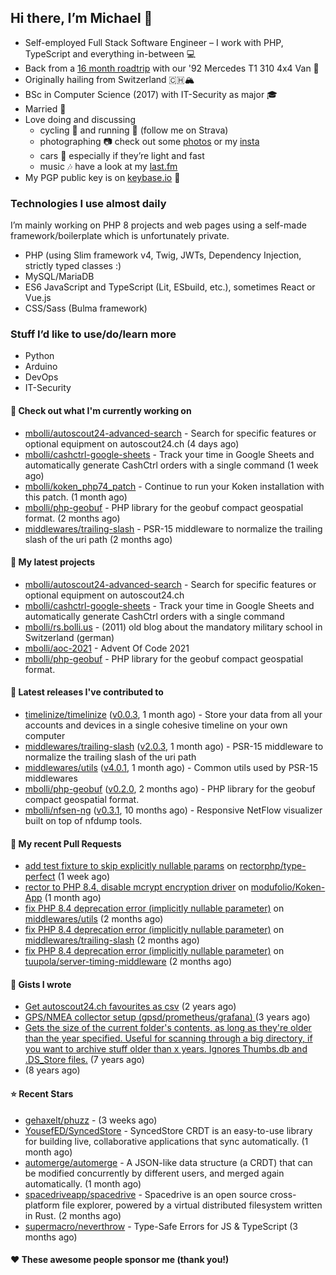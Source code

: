 ## Hi there, I’m Michael 👋

- Self-employed Full Stack Software Engineer – I work with PHP, TypeScript and everything in-between 💻
- Back from a [16 month roadtrip](https://unterwegs.2und1.ch) with our '92 Mercedes T1 310 4x4 Van 🚒
- Originally hailing from Switzerland 🇨🇭🏔
- BSc in Computer Science (2017) with IT-Security as major 🎓
- Married 💍
- Love doing and discussing
  - cycling 🚴 and running 🏃 (follow me on Strava)
  - photographing 📷 check out some [photos](https://bolli.us) or my [insta](https://instagram.com/michaelbolli)
  - cars 🚗 especially if they’re light and fast
  - music 🎶 have a look at my [last.fm](https://last.fm/user/bolley)
- My PGP public key is on [keybase.io](https://keybase.io/mbolli) 🔑

### Technologies I use almost daily
I’m mainly working on PHP 8 projects and web pages using a self-made framework/boilerplate which is unfortunately private.
- PHP (using Slim framework v4, Twig, JWTs, Dependency Injection, strictly typed classes :)
- MySQL/MariaDB
- ES6 JavaScript and TypeScript (Lit, ESbuild, etc.), sometimes React or Vue.js
- CSS/Sass (Bulma framework)

### Stuff I’d like to use/do/learn more
- Python
- Arduino
- DevOps
- IT-Security

#### 👷 Check out what I'm currently working on

- [mbolli/autoscout24-advanced-search](https://github.com/mbolli/autoscout24-advanced-search) - Search for specific features or optional equipment on autoscout24.ch (4 days ago)
- [mbolli/cashctrl-google-sheets](https://github.com/mbolli/cashctrl-google-sheets) - Track your time in Google Sheets and automatically generate CashCtrl orders with a single command (1 week ago)
- [mbolli/koken_php74_patch](https://github.com/mbolli/koken_php74_patch) - Continue to run your Koken installation with this patch. (1 month ago)
- [mbolli/php-geobuf](https://github.com/mbolli/php-geobuf) - PHP library for the geobuf compact geospatial format. (2 months ago)
- [middlewares/trailing-slash](https://github.com/middlewares/trailing-slash) - PSR-15 middleware to normalize the trailing slash of the uri path (2 months ago)

#### 🌱 My latest projects

- [mbolli/autoscout24-advanced-search](https://github.com/mbolli/autoscout24-advanced-search) - Search for specific features or optional equipment on autoscout24.ch
- [mbolli/cashctrl-google-sheets](https://github.com/mbolli/cashctrl-google-sheets) - Track your time in Google Sheets and automatically generate CashCtrl orders with a single command
- [mbolli/rs.bolli.us](https://github.com/mbolli/rs.bolli.us) - (2011) old blog about the mandatory military school in Switzerland (german)
- [mbolli/aoc-2021](https://github.com/mbolli/aoc-2021) - Advent Of Code 2021
- [mbolli/php-geobuf](https://github.com/mbolli/php-geobuf) - PHP library for the geobuf compact geospatial format.

#### 🔭 Latest releases I've contributed to

- [timelinize/timelinize](https://github.com/timelinize/timelinize) ([v0.0.3](https://github.com/timelinize/timelinize/releases/tag/v0.0.3), 1 month ago) - Store your data from all your accounts and devices in a single cohesive timeline on your own computer
- [middlewares/trailing-slash](https://github.com/middlewares/trailing-slash) ([v2.0.3](https://github.com/middlewares/trailing-slash/releases/tag/v2.0.3), 1 month ago) - PSR-15 middleware to normalize the trailing slash of the uri path
- [middlewares/utils](https://github.com/middlewares/utils) ([v4.0.1](https://github.com/middlewares/utils/releases/tag/v4.0.1), 1 month ago) - Common utils used by PSR-15 middlewares
- [mbolli/php-geobuf](https://github.com/mbolli/php-geobuf) ([v0.2.0](https://github.com/mbolli/php-geobuf/releases/tag/v0.2.0), 2 months ago) - PHP library for the geobuf compact geospatial format.
- [mbolli/nfsen-ng](https://github.com/mbolli/nfsen-ng) ([v0.3.1](https://github.com/mbolli/nfsen-ng/releases/tag/v0.3.1), 10 months ago) - Responsive NetFlow visualizer built on top of nfdump tools.

#### 🔨 My recent Pull Requests

- [add test fixture to skip explicitly nullable params](https://github.com/rectorphp/type-perfect/pull/56) on [rectorphp/type-perfect](https://github.com/rectorphp/type-perfect) (1 week ago)
- [rector to PHP 8.4, disable mcrypt encryption driver](https://github.com/modufolio/Koken-App/pull/28) on [modufolio/Koken-App](https://github.com/modufolio/Koken-App) (1 month ago)
- [fix PHP 8.4 deprecation error (implicitly nullable parameter)](https://github.com/middlewares/utils/pull/29) on [middlewares/utils](https://github.com/middlewares/utils) (2 months ago)
- [fix PHP 8.4 deprecation error (implicitly nullable parameter)](https://github.com/middlewares/trailing-slash/pull/6) on [middlewares/trailing-slash](https://github.com/middlewares/trailing-slash) (2 months ago)
- [fix PHP 8.4 deprecation error (implicitly nullable parameter)](https://github.com/tuupola/server-timing-middleware/pull/29) on [tuupola/server-timing-middleware](https://github.com/tuupola/server-timing-middleware) (2 months ago)

#### 📓 Gists I wrote

- [Get autoscout24.ch favourites as csv](https://gist.github.com/cadfa79fd026e205b8b05716068ff19c) (2 years ago)
- [GPS/NMEA collector setup (gpsd/prometheus/grafana) ](https://gist.github.com/fba44156cf668940e325f98cb62483f7) (3 years ago)
- [Gets the size of the current folder&#39;s contents, as long as they&#39;re older than the year specified. Useful for scanning through a big directory, if you want to archive stuff older than x years. Ignores Thumbs.db and .DS_Store files.](https://gist.github.com/8ba3def57706c654187379796af735a6) (7 years ago)
- [](https://gist.github.com/92d2f67475453c77eed2b3a35ec42904) (8 years ago)

#### ⭐ Recent Stars

- [gehaxelt/phuzz](https://github.com/gehaxelt/phuzz) -  (3 weeks ago)
- [YousefED/SyncedStore](https://github.com/YousefED/SyncedStore) - SyncedStore CRDT is an easy-to-use library for building live, collaborative applications that sync automatically. (1 month ago)
- [automerge/automerge](https://github.com/automerge/automerge) - A JSON-like data structure (a CRDT) that can be modified concurrently by different users, and merged again automatically.  (1 month ago)
- [spacedriveapp/spacedrive](https://github.com/spacedriveapp/spacedrive) - Spacedrive is an open source cross-platform file explorer, powered by a virtual distributed filesystem written in Rust. (2 months ago)
- [supermacro/neverthrow](https://github.com/supermacro/neverthrow) - Type-Safe Errors for JS &amp; TypeScript (3 months ago)

#### ❤️ These awesome people sponsor me (thank you!)

